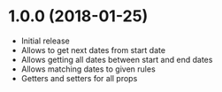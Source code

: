 # 1.0.0 (2018-01-25)
- Initial release
- Allows to get next dates from start date
- Allows getting all dates between start and end dates
- Allows matching dates to given rules
- Getters and setters for all props